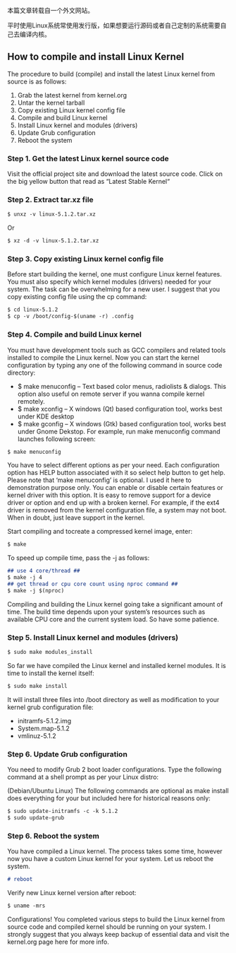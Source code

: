 本篇文章转载自一个外文网站。

平时使用Linux系统常使用发行版，如果想要运行源码或者自己定制的系统需要自己去编译内核。

## How to compile and install Linux Kernel
The procedure to build (compile) and install the latest Linux kernel from source is as follows:
1. Grab the latest kernel from kernel.org
2. Untar the kernel tarball
3. Copy existing Linux kernel config file
4. Compile and build Linux kernel
5. Install Linux kernel and modules (drivers)
6. Update Grub configuration
7. Reboot the system

### Step 1. Get the latest Linux kernel source code
Visit the official project site and download the latest source code. Click on the big yellow button that read as “Latest Stable Kernel“

### Step 2. Extract tar.xz file
```markdown
$ unxz -v linux-5.1.2.tar.xz
```
Or
```markdown
$ xz -d -v linux-5.1.2.tar.xz
```

### Step 3. Copy existing Linux kernel config file
Before start building the kernel, one must configure Linux kernel features. You must also specify which kernel modules (drivers) needed for your system. The task can be overwhelming for a new user. I suggest that you copy existing config file using the cp command:
```markdown
$ cd linux-5.1.2
$ cp -v /boot/config-$(uname -r) .config
```

### Step 4. Compile and build Linux kernel
You must have development tools such as GCC compilers and related tools installed to compile the Linux kernel.
Now you can start the kernel configuration by typing any one of the following command in source code directory:
* $ make menuconfig – Text based color menus, radiolists & dialogs. This option also useful on remote server if you wanna compile kernel remotely.
* $ make xconfig – X windows (Qt) based configuration tool, works best under KDE desktop
* $ make gconfig – X windows (Gtk) based configuration tool, works best under Gnome Dekstop.
For example, run make menuconfig command launches following screen:
```markdown
$ make menuconfig
```
You have to select different options as per your need. Each configuration option has HELP button associated with it so select help button to get help. Please note that ‘make menuconfig’ is optional. I used it here to demonstration purpose only. You can enable or disable certain features or kernel driver with this option. It is easy to remove support for a device driver or option and end up with a broken kernel. For example, if the ext4 driver is removed from the kernel configuration file, a system may not boot. When in doubt, just leave support in the kernel.

Start compiling and tocreate a compressed kernel image, enter:
```markdown
$ make
```
To speed up compile time, pass the -j as follows:
```markdown
## use 4 core/thread ##
$ make -j 4
## get thread or cpu core count using nproc command ##
$ make -j $(nproc)
```
Compiling and building the Linux kernel going take a significant amount of time. The build time depends upon your system’s resources such as available CPU core and the current system load. So have some patience.

### Step 5. Install Linux kernel and modules (drivers)
```markdown
$ sudo make modules_install
```
So far we have compiled the Linux kernel and installed kernel modules. It is time to install the kernel itself:
```markdown
$ sudo make install
```
It will install three files into /boot directory as well as modification to your kernel grub configuration file:
* initramfs-5.1.2.img
* System.map-5.1.2
* vmlinuz-5.1.2

### Step 6. Update Grub configuration
You need to modify Grub 2 boot loader configurations. Type the following command at a shell prompt as per your Linux distro:

(Debian/Ubuntu Linux)
The following commands are optional as make install does everything for your but included here for historical reasons only:
```markdown
$ sudo update-initramfs -c -k 5.1.2
$ sudo update-grub
```

### Step 6. Reboot the system
You have compiled a Linux kernel. The process takes some time, however now you have a custom Linux kernel for your system. Let us reboot the system.
```markdown
# reboot
```
Verify new Linux kernel version after reboot:
```markdown
$ uname -mrs
```
Configurations! You completed various steps to build the Linux kernel from source code and compiled kernel should be running on your system. I strongly suggest that you always keep backup of essential data and visit the kernel.org page here for more info.

